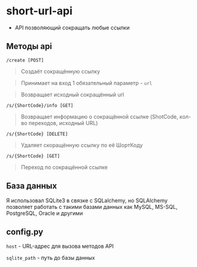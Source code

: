 # short-url-api

- API позволяющий сокращать любые ссылки

## Методы api

`/create [POST]`
>Создаёт сокращённую ссылку

>Принимает на вход 1 обязательный параметр - `url`

>Возвращает исходный сокращённый url 

`/s/{ShortCode}/info [GET]`
>Возвращает информацию о сокращённой ссылке
>(ShotCode, кол-во переходов, исходный URL) 

`/s/{ShortCode} [DELETE]`
>Удаляет скоращённую ссылку по её ШортКоду

`/s/{ShortCode} [GET]`
>Переход по сокращённой ссылке

## База данных 
Я использовал SQLite3 в связке с SQLalchemy, но SQLAlchemy позволяет работать с такими базами данных как MySQL, MS-SQL, PostgreSQL, Oracle и другими

## config.py 

`host` - URL-адрес для вызова методов API

`sqlite_path` - путь до базы данных

